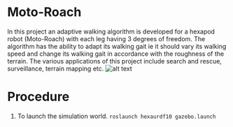 # Moto-Roach
In this project an adaptive walking algorithm is developed for a hexapod robot (Moto-Roach) with each leg having 3 degrees of freedom. The algorithm has the ability to adapt its walking gait ie it should vary its walking speed and change its walking gait in accordance with the roughness of the terrain. The various applications of this project include search and rescue, surveillance, terrain mapping etc.
![alt text](https://drive.google.com/file/d/1ZxwlChB5tgeT_3mN-SCZe54eq2eRLpX5/view?usp=share_link)
# Procedure
1. To launch the simulation world.
`roslaunch hexaurdf10 gazebo.launch`
